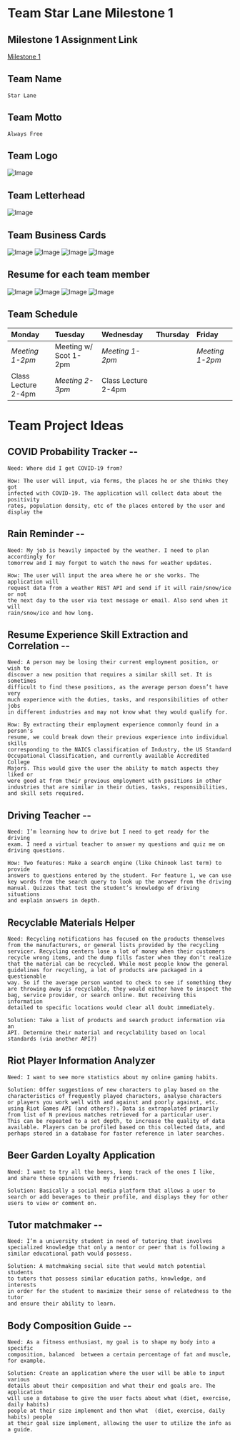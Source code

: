 Team Star Lane Milestone 1
===========================

## Milestone 1 Assignment Link
[Milestone 1](https://wou-cs46x-resources.netlify.app/cs461/milestones/m1) 

## Team Name 
    Star Lane

## Team Motto
    Always Free

## Team Logo
![Image](img/team_logo.png)

## Team Letterhead
![Image](img/letterhead.png)

## Team Business Cards
![Image](img/businesscard_baltazar.png)
![Image](img/businesscard_cuauhtemoc.png)
![Image](img/businesscard_derek.png)
![Image](img/businesscard_rafael.png)

## Resume for each team member
![Image](img/derek_resume.png)
![Image](img/baltazar_resume.png)
![Image](img/rafael_resume.png)
![Image](img/cuauhtemoc_resume.PNG)

## Team Schedule
| Monday | Tuesday | Wednesday | Thursday | Friday | 
|:--- |:--- |:--- | :--- | :--- |
| *Meeting 1-2pm* | Meeting w/ Scot 1-2pm  | *Meeting 1-2pm*  | | *Meeting 1-2pm* 
| Class Lecture 2-4pm |*Meeting 2-3pm*  |Class Lecture 2-4pm  | | | 
  

# Team Project Ideas 
## COVID Probability Tracker -- 

    Need: Where did I get COVID-19 from? 

    How: The user will input, via forms, the places he or she thinks they got
    infected with COVID-19. The application will collect data about the positivity
    rates, population density, etc of the places entered by the user and display the 

## Rain Reminder -- 

    Need: My job is heavily impacted by the weather. I need to plan accordingly for 
    tomorrow and I may forget to watch the news for weather updates.

    How: The user will input the area where he or she works. The application will 
    request data from a weather REST API and send if it will rain/snow/ice or not 
    the next day to the user via text message or email. Also send when it will 
    rain/snow/ice and how long.

## Resume Experience Skill Extraction and Correlation -- 

    Need: A person may be losing their current employment position, or wish to 
    discover a new position that requires a similar skill set. It is sometimes 
    difficult to find these positions, as the average person doesn’t have very 
    much experience with the duties, tasks, and responsibilities of other jobs 
    in different industries and may not know what they would qualify for. 

    How: By extracting their employment experience commonly found in a person's 
    resume, we could break down their previous experience into individual skills 
    corresponding to the NAICS classification of Industry, the US Standard 
    Occupational Classification, and currently available Accredited College 
    Majors. This would give the user the ability to match aspects they liked or 
    were good at from their previous employment with positions in other 
    industries that are similar in their duties, tasks, responsibilities, 
    and skill sets required. 

## Driving Teacher --

    Need: I’m learning how to drive but I need to get ready for the driving 
    exam. I need a virtual teacher to answer my questions and quiz me on 
    driving questions.

    How: Two features: Make a search engine (like Chinook last term) to provide 
    answers to questions entered by the student. For feature 1, we can use 
    key words from the search query to look up the answer from the driving 
    manual. Quizzes that test the student’s knowledge of driving situations 
    and explain answers in depth.


## Recyclable Materials Helper

    Need: Recycling notifications has focused on the products themselves 
    from the manufacturers, or general lists provided by the recycling 
    servicer. Recycling centers lose a lot of money when their customers 
    recycle wrong items, and the dump fills faster when they don’t realize 
    that the material can be recycled. While most people know the general 
    guidelines for recycling, a lot of products are packaged in a questionable 
    way. So if the average person wanted to check to see if something they 
    are throwing away is recyclable, they would either have to inspect the 
    bag, service provider, or search online. But receiving this information 
    detailed to specific locations would clear all doubt immediately.

    Solution: Take a list of products and search product information via an 
    API. Determine their material and recyclability based on local 
    standards (via another API?)

## Riot Player Information Analyzer
    Need: I want to see more statistics about my online gaming habits.

    Solution: Offer suggestions of new characters to play based on the 
    characteristics of frequently played characters, analyse characters 
    or players you work well with and against and poorly against, etc. 
    using Riot Games API (and others?). Data is extrapolated primarily
    from list of N previous matches retrieved for a particular user.
    This can be repeated to a set depth, to increase the quality of data 
    available. Players can be profiled based on this collected data, and
    perhaps stored in a database for faster reference in later searches.

## Beer Garden Loyalty Application
    Need: I want to try all the beers, keep track of the ones I like, 
    and share these opinions with my friends. 

    Solution: Basically a social media platform that allows a user to 
    search or add beverages to their profile, and displays they for other 
    users to view or comment on. 

## Tutor matchmaker --
    Need: I’m a university student in need of tutoring that involves 
    specialized knowledge that only a mentor or peer that is following a 
    similar educational path would possess.

    Solution: A matchmaking social site that would match potential students 
    to tutors that possess similar education paths, knowledge, and interests 
    in order for the student to maximize their sense of relatedness to the tutor 
    and ensure their ability to learn.

## Body Composition Guide --
    Need: As a fitness enthusiast, my goal is to shape my body into a specific 
    composition, balanced  between a certain percentage of fat and muscle, for example. 

    Solution: Create an application where the user will be able to input various 
    details about their composition and what their end goals are. The application 
    will use a database to give the user facts about what (diet, exercise, daily habits) 
    people at their size implement and then what  (diet, exercise, daily habits) people 
    at their goal size implement, allowing the user to utilize the info as a guide.
